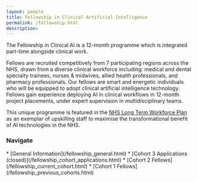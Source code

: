 ```yaml
---
layout: people
title: Fellowship in Clinical Artificial Intelligence
permalink: /fellowship.html
description:
---
```

The Fellowship in Clinical AI is a 12-month programme which is integrated part-time alongside clinical work.

Fellows are recruited competitively from 7 participating regions across the NHS, drawn from a diverse clinical workforce including: medical and dental specialty trainees, nurses & midwives, allied health professionals, and pharmacy professionals.
Our fellows are smart and energetic individuals who will be equipped to adopt clinical artificial intelligence technology.
Fellows gain experience deploying AI in clinical workflows in 12-month project placements, under expert supervision in multidisciplinary teams.

This unique programme is featured in the [NHS Long Term Workforce Plan](https://www.england.nhs.uk/publication/nhs-long-term-workforce-plan/) as an exemplar of upskilling staff to maximise the transformational benefit of AI technologies in the NHS.


<h3 style>Navigate</h3>
* [General Information](/fellowship_general.html)
* [Cohort 3 Applications (closed)](/fellowship_cohort_applications.html)
* [Cohort 2 Fellows](/fellowship_current_cohort.html)
* [Cohort 1 Fellows](/fellowship_previous_cohorts.html)

